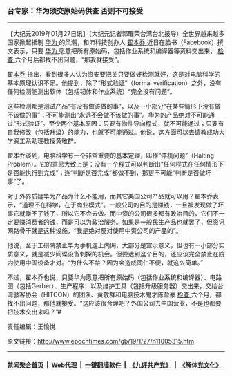 ### 台专家：华为须交原始码供查 否则不可接受
------------------------

<p>
 【大纪元2019年01月27日讯】（大纪元记者郭曜荣台湾台北报导）全世界越来越多国家掀起抵制
 <a href="http://www.epochtimes.com/gb/tag/%E5%8D%8E%E4%B8%BA.html">
  华为
 </a>
 的风潮，和沛科技创办人
 <a href="http://www.epochtimes.com/gb/tag/%E7%BF%9F%E6%9C%AC%E4%B9%94.html">
  翟本乔
 </a>
 近日在脸书（Facebook）撰文表示，只要
 <a href="http://www.epochtimes.com/gb/tag/%E5%8D%8E%E4%B8%BA.html">
  华为
 </a>
 愿意把所有原始码，包括作业系统和编译器等资料交出来，
 <a href="http://www.epochtimes.com/gb/tag/%E6%A3%80%E6%9F%A5.html">
  检查
 </a>
 六个月后都找不出问题，“那我就接受”。
</p>
<p>
 <a href="http://www.epochtimes.com/gb/tag/%E7%BF%9F%E6%9C%AC%E4%B9%94.html">
  翟本乔
 </a>
 指出，看到很多人认为资安要把关只要做好检测就好，这是对电脑科学的基本原理认识不足。他提到，除了“形式验证”（formal verification）之外，没有任何检测能测出软体（包括韧体和作业系统）“完全没有问题”。
</p>
<p>
 这些检测都是测试产品“有没有做该做的事”，以及一小部分“在某些情形下没有做不该做的事”；不可能测出“永远不会做不该做的事”。华为的产品绝对不可能通过“形式验证”。至少两个基本原因：只要有物件导向程式，就不可能通过；只要有自我修改（包括升级）的能力，也就不可能通过。他说，这方面可以去请教成功大学资工系助理教授黄敬群。
</p>
<p>
 翟本乔谈到，电脑科学有一个非常重要的基本定理，叫作“停机问题”（Halting Problem）。它的意思大致上是：没有一个程式可以判断出“任何程式在任何情形下是否能执行到完成”；连“判断是否完成”都做不到，那更不可能“判断是否做坏事”了。
</p>
<p>
 对于外界质疑华为产品为什么不能用，而其它美国公司产品就可以用？翟本乔表示，“道理不在科学，在于商业模式”。一般公司的目的是赚钱，一旦被发现做了坏事它就赚不了钱了，所以它不会去做。而中资的公司很多都有政治目的，它们不一定要赚消费者的钱，而是可以为政治服务。如果是一般民生产品也就罢了，但资讯网路骨干就是这种设施，“我是绝对反对使用中资公司的产品的”。
</p>
<p>
 他说，至于工研院禁止华为手机连上内网，大部分是宣示意义，但也有一小部分实质意义，就是减少间谍设备刺探的机会。但要达到这个目的，还应该完全禁止在院内使用中国设备才对。“为什么不禁？因为会造成同仁不便，就这么简单。”
</p>
<p>
 不过，翟本乔也说，只要华为愿意把所有原始码（包括作业系统和编译器）、电路图（包括Gerber）、生产程序，以及维护工具（包括升级服务器）交出来，交给台湾骇客协会（HITCON）的团队、黄敬群和电脑技术鬼才陈盈豪
 <a href="http://www.epochtimes.com/gb/tag/%E6%A3%80%E6%9F%A5.html">
  检查
 </a>
 六个月，都找不出问题，那他就接受。“这应该很合理吧？外国公司去中国营业，不是也都要把技术交出来吗？”#
</p>
<p>
 责任编辑：王愉悦
</p>

原文链接：http://www.epochtimes.com/gb/19/1/27/n11005315.htm


------------------------
#### [禁闻聚合首页](https://github.com/gfw-breaker/banned-news/blob/master/README.md) &nbsp;|&nbsp; [Web代理](https://github.com/gfw-breaker/open-proxy/blob/master/README.md) &nbsp;|&nbsp; [一键翻墙软件](https://github.com/gfw-breaker/nogfw/blob/master/README.md) &nbsp;|&nbsp; [《九评共产党》](https://github.com/gfw-breaker/9ping.md/blob/master/README.md#九评之一评共产党是什么) &nbsp;|&nbsp; [《解体党文化》](https://github.com/gfw-breaker/jtdwh.md/blob/master/README.md#绪论)